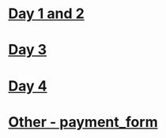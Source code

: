 <a href="https://sufyaankhateeb.github.io/Learning-Web-Dev/Frontend/Day 1 and 2/home.html" target="_blank" rel="noopener noreferrer"><h1>Day 1 and 2</h1></a>

<a href="https://sufyaankhateeb.github.io/Learning-Web-Dev/Frontend/Day%203/resume.html" target="_blank" rel="noopener noreferrer"><h1>Day 3</h1></a>

<a href="https://sufyaankhateeb.github.io/Learning-Web-Dev/Frontend/Day%204/clock.html" target="_blank" rel="noopener noreferrer"><h1>Day 4</h1></a>

<a href="https://sufyaankhateeb.github.io/Learning-Web-Dev/Frontend/other/payment_form.html" target="_blank" rel="noopener noreferrer"><h1>Other - payment_form</h1></a>
